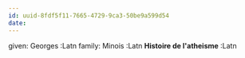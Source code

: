 ```yaml
---
id: uuid-8fdf5f11-7665-4729-9ca3-50be9a599d54
date: 
---
```


given: Georges :Latn
family: Minois :Latn
**Histoire de l'atheisme** :Latn
